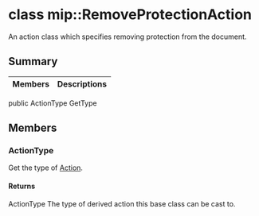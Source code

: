 # class mip::RemoveProtectionAction 
An action class which specifies removing protection from the document.
## Summary
 Members                        | Descriptions                                
--------------------------------|---------------------------------------------
public ActionType GetType
## Members
### ActionType
Get the type of [Action](#classmip_1_1_action).
#### Returns
ActionType The type of derived action this base class can be cast to.